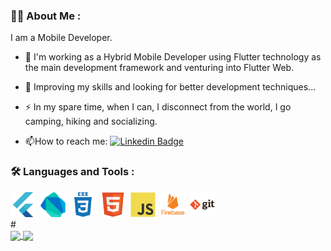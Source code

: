 ### :man_technologist: About Me :
I am a Mobile Developer.

- :telescope: I'm working as a Hybrid Mobile Developer using Flutter technology as the main development framework and venturing into Flutter Web.

- :seedling: Improving my skills and looking for better development techniques...

- :zap: In my spare time, when I can, I disconnect from the world, I go camping, hiking and socializing.

- :mailbox:How to reach me: [![Linkedin Badge](https://img.shields.io/badge/-thiagocristianotavares-blue?style=flat&logo=Linkedin&logoColor=white)](https://www.linkedin.com/in/thiagocristianotavares/)

### :hammer_and_wrench: Languages and Tools :

<div>
  <img src="https://github.com/devicons/devicon/blob/master/icons/flutter/flutter-original.svg" title="Flutter" alt="Flutter" width="40" height="40"/>&nbsp;
  <img src="https://github.com/devicons/devicon/blob/master/icons/dart/dart-original.svg" title="Dart" alt="Dart" width="40" height="40"/>&nbsp;
  <img src="https://github.com/devicons/devicon/blob/master/icons/css3/css3-plain-wordmark.svg"  title="CSS3" alt="CSS" width="40" height="40"/>&nbsp;
  <img src="https://github.com/devicons/devicon/blob/master/icons/html5/html5-original.svg" title="HTML5" alt="HTML" width="40" height="40"/>&nbsp;
  <img src="https://github.com/devicons/devicon/blob/master/icons/javascript/javascript-original.svg" title="JavaScript" alt="JavaScript" width="40" height="40"/>&nbsp;
  <img src="https://github.com/devicons/devicon/blob/master/icons/firebase/firebase-plain-wordmark.svg" title="Firebase" alt="Firebase" width="40" height="40"/>&nbsp;
  <img src="https://github.com/devicons/devicon/blob/master/icons/git/git-original-wordmark.svg" title="Git" **alt="Git" width="40" height="40"/>
</div>
#
<div id="header">
  <a href="">
  <img style="max-width: 100%;" height="160em" align="center" src="https://github-readme-stats.vercel.app/api?username=harguus&count_private=true&count_private=true&show_icons=true&theme=merko" />
</a>
<a href="https://github.com/harguus/github-readme-stats">
  <img style="max-width: 100%;" height="160em" align="center" src="https://github-readme-stats.vercel.app/api/top-langs/?username=harguus&layout=compact&theme=merko" />
</a>
</div>

<!--
**harguus/harguus** is a ✨ _special_ ✨ repository because its `README.md` (this file) appears on your GitHub profile.

Here are some ideas to get you started:

- 🔭 I’m currently working on ...
- 🌱 I’m currently learning ...
- 👯 I’m looking to collaborate on ...
- 🤔 I’m looking for help with ...
- 💬 Ask me about ...
- 📫 How to reach me: ...
- 😄 Pronouns: ...
- ⚡ Fun fact: ...
-->
